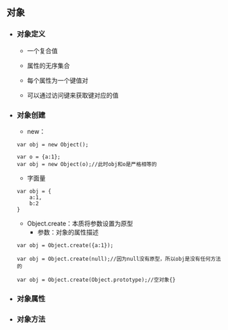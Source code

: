 ## 对象

* ### 对象定义

  * 一个复合值

  * 属性的无序集合

  * 每个属性为一个键值对

  * 可以通过访问键来获取键对应的值
* ### 对象创建

  * new：

  ```
  var obj = new Object();

  var o = {a:1};
  var obj = new Object(o);//此时obj和o是严格相等的
  ```

  * 字面量

  ```
  var obj = {
      a:1,
      b:2
  }
  ```

  * Object.create：本质将参数设置为原型
    * 参数：对象的属性描述

  ```
  var obj = Object.create({a:1});

  var obj = Object.create(null);//因为null没有原型，所以obj是没有任何方法的

  var obj = Object.create(Object.prototype);//空对象{}
  ```
* ### 对象属性
* ### 对象方法



